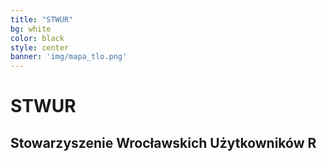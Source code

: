 ```yaml
---
title: "STWUR"
bg: white
color: black
style: center
banner: 'img/mapa_tlo.png'
---
```


# STWUR
## Stowarzyszenie Wrocławskich Użytkowników R
